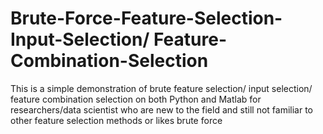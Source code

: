 # Brute-Force-Feature-Selection-Input-Selection/ Feature-Combination-Selection 
This is a simple demonstration of brute feature selection/ input selection/ feature combination selection on both Python and Matlab for researchers/data scientist who are new to the field and still not familiar to other feature selection methods or  likes brute force
